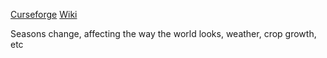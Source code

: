 [Curseforge](https://www.curseforge.com/minecraft/mc-mods/serene-seasons)   [Wiki](https://github.com/Glitchfiend/SereneSeasons/wiki)

Seasons change, affecting the way the world looks, weather, crop growth, etc